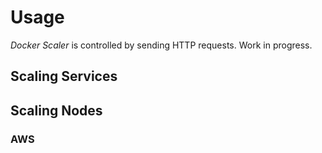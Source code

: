# Usage

*Docker Scaler* is controlled by sending HTTP requests. Work in progress.

## Scaling Services

## Scaling Nodes

### AWS
